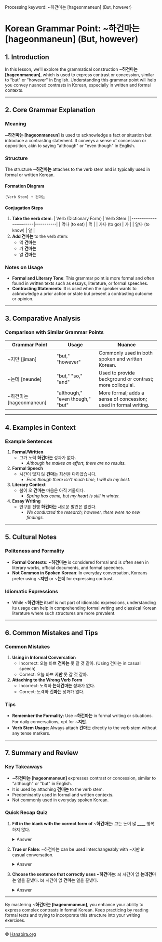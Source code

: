 Processing keyword: ~하건마는 [hageonmaneun] (But, however)
# Korean Grammar Point: ~하건마는 [hageonmaneun] (But, however)

## 1. Introduction
In this lesson, we'll explore the grammatical construction **~하건마는 [hageonmaneun]**, which is used to express contrast or concession, similar to "but" or "however" in English. Understanding this grammar point will help you convey nuanced contrasts in Korean, especially in written and formal contexts.

---
## 2. Core Grammar Explanation
### Meaning
**~하건마는 [hageonmaneun]** is used to acknowledge a fact or situation but introduce a contrasting statement. It conveys a sense of concession or opposition, akin to saying "although" or "even though" in English.
### Structure
The structure **~하건마는** attaches to the verb stem and is typically used in formal or written Korean.
#### Formation Diagram
```
[Verb Stem] + 건마는
```
#### Conjugation Steps
1. **Take the verb stem**:
   | Verb (Dictionary Form) | Verb Stem |
   |------------------------|-----------|
   | 먹다 (to eat)           | 먹        |
   | 가다 (to go)            | 가        |
   | 알다 (to know)          | 알        |
2. **Add 건마는** to the verb stem:
   - 먹 **건마는**
   - 가 **건마는**
   - 알 **건마는**
### Notes on Usage
- **Formal and Literary Tone**: This grammar point is more formal and often found in written texts such as essays, literature, or formal speeches.
- **Contrasting Statements**: It is used when the speaker wants to acknowledge a prior action or state but present a contrasting outcome or opinion.
---
## 3. Comparative Analysis
### Comparison with Similar Grammar Points
| Grammar Point           | Usage                                  | Nuance                                                            |
|-------------------------|----------------------------------------|-------------------------------------------------------------------|
| ~지만 [jiman]            | "but," "however"                       | Commonly used in both spoken and written Korean.                   |
| ~는데 [neunde]           | "but," "so," "and"                     | Used to provide background or contrast; more colloquial.           |
| ~하건마는 [hageonmaneun] | "although," "even though," "but"       | More formal; adds a sense of concession; used in formal writing.   |
---
## 4. Examples in Context
### Example Sentences
1. **Formal/Written**
   - 그가 노력 **하건마는** 성과가 없다.
     - *Although he makes an effort, there are no results.*
2. **Formal Speech**
   - 시간이 많지 않 **건마는** 최선을 다하겠습니다.
     - *Even though there isn't much time, I will do my best.*
3. **Literary Context**
   - 봄이 오 **건마는** 마음은 아직 겨울이다.
     - *Spring has come, but my heart is still in winter.*
4. **Essay Writing**
   - 연구를 진행 **하건마는** 새로운 발견은 없었다.
     - *We conducted the research; however, there were no new findings.*
---
## 5. Cultural Notes
### Politeness and Formality
- **Formal Contexts**: **~하건마는** is considered formal and is often seen in literary works, official documents, and formal speeches.
- **Not Common in Spoken Korean**: In everyday conversation, Koreans prefer using **~지만** or **~는데** for expressing contrast.
### Idiomatic Expressions
- While **~하건마는** itself is not part of idiomatic expressions, understanding its usage can help in comprehending formal writing and classical Korean literature where such structures are more prevalent.
---
## 6. Common Mistakes and Tips
### Common Mistakes
1. **Using in Informal Conversation**
   - Incorrect: 오늘 바쁘 **건마는** 못 갈 것 같아. (Using 건마는 in casual speech)
   - Correct: 오늘 바쁘 **지만** 못 갈 것 같아.
2. **Attaching to the Wrong Verb Form**
   - Incorrect: 노력하 **는데건마는** 성과가 없다.
   - Correct: 노력하 **건마는** 성과가 없다.
### Tips
- **Remember the Formality**: Use **~하건마는** in formal writing or situations. For daily conversations, opt for **~지만**.
- **Verb Stem Usage**: Always attach **건마는** directly to the verb stem without any tense markers.
---
## 7. Summary and Review
### Key Takeaways
- **~하건마는 [hageonmaneun]** expresses contrast or concession, similar to "although" or "but" in English.
- It is used by attaching **건마는** to the verb stem.
- Predominantly used in formal and written contexts.
- Not commonly used in everyday spoken Korean.
### Quick Recap Quiz
1. **Fill in the blank with the correct form of ~하건마는**:
   그는 돈이 많 **____** 행복하지 않다.
   
   <details><summary>Answer</summary>
   그는 돈이 많 **건마는** 행복하지 않다.
   </details>
2. **True or False**: ~하건마는 can be used interchangeably with ~지만 in casual conversation.
   <details><summary>Answer</summary>
   False. ~하건마는 is formal and not commonly used in casual conversation.
   </details>
3. **Choose the sentence that correctly uses ~하건마는**:
   a) 시간이 없 **는데건마는** 일을 끝냈다.
   b) 시간이 없 **건마는** 일을 끝냈다.
   <details><summary>Answer</summary>
   b) 시간이 없 **건마는** 일을 끝냈다.
   </details>
---
By mastering **~하건마는 [hageonmaneun]**, you enhance your ability to express complex contrasts in formal Korean. Keep practicing by reading formal texts and trying to incorporate this structure into your writing exercises.

---
© [Hanabira.org](https://hanabira.org)
